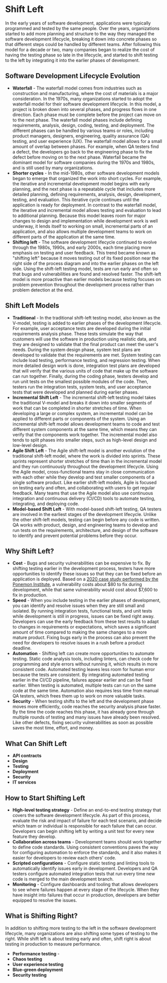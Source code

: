 # Shift Left

In the early years of software development, applications were typically programmed and tested by the same people. Over the years, organizations started to add more planning and structure to the way they managed the software development lifecycle, breaking it down into concrete phases so that different steps could be handled by different teams. After following this model for a decade or two, many companies began to realize the cost of having the testing phase so late in the lifecycle, and started to shift testing to the left by integrating it into the earlier phases of development.

## Software Development Lifecycle Evolution

- **Waterfall** - The waterfall model comes from industries such as construction and manufacturing, where the cost of materials is a major consideration. In the 1970s, many organizations started to adopt the waterfall model for their software development lifecycle. In this model, a project is broken down into several phases, and progress flows in one direction. Each phase must be complete before the project can move on to the next phase. The waterfall model phases include defining requirements, analysis, design, coding, testing, and deployment. The different phases can be handled by various teams or roles, including product managers, designers, engineering, quality assurance (QA) testing, and user experience (UX). The waterfall model allows for a small amount of overlap between phases. For example, when QA testers find a defect, the developers go back to the engineering phase to fix the defect before moving on to the next phase. Waterfall became the dominant model for software companies during the 1970s and 1980s, and is still used by many organizations.
- **Shorter cycles** - In the mid-1980s, other software development models began to emerge that organized the work into short cycles. For example, the iterative and incremental development model begins with early planning, and the next phase is a repeatable cycle that includes more detailed planning, defining requirements, analysis, design, development, testing, and evaluation. This iterative cycle continues until the application is ready for deployment. In contrast to the waterfall model, the iterative and incremental model allows testing and evaluation to lead to additional planning. Because this model leaves room for major changes to design and implementation while development work is well underway, it lends itself to working on small, incremental parts of an application, and also allows multiple development teams to work on different parts of the application at the same time.
- **Shifting left** - The software development lifecycle continued to evolve through the 1980s, 1990s, and early 2000s, each time placing more emphasis on testing and user feedback. This trend became known as "shifting left" because it moves testing out of its fixed position near the right side of the process diagram and into the earlier phases on the left side. Using the shift-left testing model, tests are run early and often so that bugs and vulnerabilities are found and resolved faster. The shift-left model is more proactive than earlier models because testing focuses on problem prevention throughout the development process rather than problem detection at the end.

## Shift Left Models

- **Traditional** - In the traditional shift-left testing model, also known as the V-model, testing is added to earlier phases of the development lifecycle. For example, user acceptance tests are developed during the initial requirements analysis phase. These tests simulate the way that customers will use the software in production using realistic data, and they are designed to validate that the final product can meet the user's needs. During the system design phase, system test plans are developed to validate that the requirements are met. System testing can include load testing, performance testing, and regression testing. When more detailed design work is done, integration test plans are developed that will verify that the various units of code that make up the software can run together. Finally, during the coding phase, testers develop and run unit tests on the smallest possible modules of the code. Then, testers run the integration tests, system tests, and user acceptance tests that were developed and planned during earlier phases.
- **Incremental Shift Left** - The incremental shift-left testing model takes the traditional V-model and breaks it down into smaller segments of work that can be completed in shorter stretches of time. When developing a large or complex system, an incremental model can be applied to different parts or components of the system. Using an incremental shift-left model allows development teams to code and test different system components at the same time, which means they can verify that the components work together. The incremental model also tends to split phases into smaller steps, such as high-level design and low-level design.
- **Agile Shift Left** - The Agile shift-left model is another evolution of the traditional shift-left model, where the work is divided into sprints. These sprints represent shorter stretches of time than in the incremental model and they run continuously throughout the development lifecycle. Using the Agile model, cross-functional teams stay in close communication with each other while they develop and test smaller components of a single software product. Like earlier shift-left models, Agile is focused on testing early and often, and collaborating with users to get regular feedback. Many teams that use the Agile model also use continuous integration and continuous delivery (CI/CD) tools to automate testing, integrating, and deploying code.
- **Model-based Shift Left** - With model-based shift-left testing, QA testers are involved in the earliest stages of the development lifecycle. Unlike the other shift-left models, testing can begin before any code is written. QA works with product, design, and engineering teams to develop and run tests on the requirements, architecture, and design of the software to identify and prevent potential problems before they occur.

## Why Shift Left?

- **Cost** - Bugs and security vulnerabilities can be expensive to fix. By shifting testing earlier in the development process, testers have more opportunities to identify these issues so that they can be fixed before an application is deployed. Based on a [2020 case study performed by the Ponemon Institute](https://www.ibm.com/account/reg/us-en/signup?formid=urx-46992), a vulnerability costs about $80 to fix during development, while that same vulnerability would cost about $7,600 to fix in production.
- **Speed** - When you include testing in the earlier phases of development, you can identify and resolve issues when they are still small and isolated. By running integration tests, functional tests, and unit tests while development is still in progress, issues can be fixed right away. Developers can use the early feedback from these test results to adapt to changes in requirements or expectations, which saves a significant amount of time compared to making the same changes to a more mature product. Fixing bugs early in the process can also prevent the need for developers to resolve issues in a rush before a product deadline.
- **Automation** - Shifting left can create more opportunities to automate testing. Static code analysis tools, including linters, can check code for programming and style errors without running it, which results in more consistent code. Automated testing leaves less room for human error because the tests are consistent. By integrating automated testing earlier in the CI/CD pipeline, failures appear earlier and can be fixed earlier. When testing is automated, multiple tests can run on the same code at the same time. Automation also requires less time from manual QA testers, which frees them up to work on more valuable tasks.
- **Security** - When testing shifts to the left and the development phase moves more efficiently, code reaches the security analysis phase faster. By the time the code reaches this phase, it has already gone through multiple rounds of testing and many issues have already been resolved. Like other defects, fixing security vulnerabilities as soon as possible saves the most time, effort, and money.

## What Can Shift Left

- **API contracts**
- **Design**
- **Testing**
- **Deployment**
- **Security**
- **IT services**

## How to Start Shifting Left

- **High-level testing strategy** - Define an end-to-end testing strategy that covers the software development lifecycle. As part of this process, evaluate the risk and impact of failure for each test scenario, and decide which team or individual is responsible for each failure that can occur. Developers can begin shifting left by writing a unit test for every new feature they develop.
- **Collaboration across teams** - Development teams should work together to define code standards. Using consistent conventions paves the way for configuring automation to enforce the standards, and it also makes it easier for developers to review each others' code.
- **Scripted configurations** - Configure static testing and linting tools to automatically identify issues early in development. Developers and QA testers configure automated integration tests that run every time new code is merged to the main development branch.
- **Monitoring** - Configure dashboards and tooling that allows developers to see where failures happen at every stage of the lifecycle. When they have insight into failures that occur in production, developers are better equipped to resolve the issues.

## What is Shifting Right?

In addition to shifting more testing to the left in the software development lifecycle, many organizations are also shifting some types of testing to the right. While shift left is about testing early and often, shift right is about testing in production to measure performance.

- **Performance testing** - 
- **Chaos testing**
- **User experience testing**
- **Blue-green deployment**
- **Security testing**
